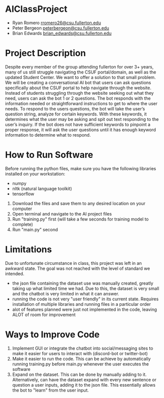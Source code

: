 # AIClassProject
- Ryan Romero         rromero26@csu.fullerton.edu
- Peter Bergeon       peterbergeon@csu.fullerton.edu
- Brian Edwards       brian_edwards@csu.fullerton.edu

# Project Description
Despite every member of the group attending fullerton for over 3+ years, many of us still struggle navigating the CSUF portal/domain, as well as the updated Student Center. We want to offer a solution to that small problem.
We will be creating a conversational AI bot that users can ask questions specifically about the CSUF portal to help navigate through the website. Instead of students struggling through the website seeking out what they need, users can ask the bot 1 or 2 questions. The bot responds with the information needed or straightforward instructions to get to where the user needs.
To respond to the users questions, the bot will take the user’s question string, analyze for certain keywords. With these keywords, it determines what the user may be asking and spit out text responding to the user’s inquiry. If the bot does not have sufficient keywords to pinpoint a proper response, it will ask the user questions until it has enough keyword information to determine what to respond.

# How to Run Software
Before running the python files, make sure you have the following libraries installed on your workstation:
- numpy
- nltk  (natural language toolkit)
- tensorflow


1. Download the files and save them to any desired location on your computer
2. Open terminal and navigate to the AI project files
3. Run "training.py" first (will take a few seconds for training model to complete)
4. Run "main.py" second

# Limitations
Due to unfortunate circumstance in class, this project was left in an awkward state. The goal was not reached with the level of standard we intended.
- the json file containing the dataset use was manually created, greatly taking up what limited time we had. Due to this, the dataset is very small and the chatbot is very limited in what it can answer. 
- running the code is not very "user friendly" in its current state. Requires installation of multiple libraries and running files in a particular order
- alot of features planned were just not implemented in the code, leaving ALOT of room for improvement

# Ways to Improve Code
1. Implement GUI or integrate the chatbot into social/messaging sites to make it easier for users to interact with (discord-bot or twitter-bot)
2. Make it easier to run the code. This can be achieve by automatically running training.py before main.py whenever the user executes the software
3. Expand on the dataset. This can be done by manually adding to it. Alternatively, can have the dataset expand with every new sentence or question a user inputs, adding it to the json file. This essentially allows the bot to "learn" from the user input. 
